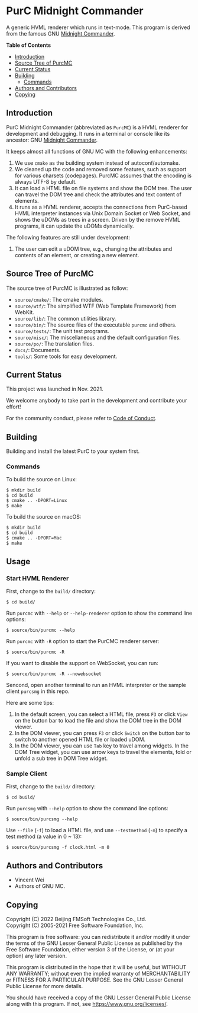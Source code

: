 # PurC Midnight Commander

A generic HVML renderer which runs in text-mode. This program is derived from
the famous GNU [Midnight Commander].

__Table of Contents__

- [Introduction](#introduction)
- [Source Tree of PurcMC](#source-tree-of-purcmc)
- [Current Status](#current-status)
- [Building](#building)
   + [Commands](#commands)
- [Authors and Contributors](#authors-and-contributors)
- [Copying](#copying)


## Introduction

PurC Midnight Commander (abbreviated as `PurcMC`) is a HVML renderer for
development and debugging. It runs in a terminal or console like its ancestor:
GNU [Midnight Commander].

It keeps almost all functions of GNU MC with the following enhancements:

1. We use `cmake` as the building system instead of autoconf/automake.
1. We cleaned up the code and removed some features, such as support for
   various charsets (codepages). PurcMC assumes that the encoding is
   always UTF-8 by default.
1. It can load a HTML file on file systems and show the DOM tree. The user can
   travel the DOM tree and check the attributes and text content of elements.
1. It runs as a HVML renderer, accepts the connections from PurC-based HVML
   interpreter instances via Unix Domain Socket or Web Socket, and shows
   the uDOMs as trees in a screen. Driven by the remove HVML programs,
   it can update the uDOMs dynamically.

The following features are still under development:

1. The user can edit a uDOM tree, e.g., changing the attributes and contents
   of an element, or creating a new element.

## Source Tree of PurcMC

The source tree of PurcMC is illustrated as follow:

- `source/cmake/`: The cmake modules.
- `source/wtf/`: The simplified WTF (Web Template Framework) from WebKit.
- `source/lib/`: The common utilities library.
- `source/bin/`: The source files of the executable `purcmc` and others.
- `source/tests/`: The unit test programs.
- `source/misc/`: The miscellaneous and the default configuration files.
- `source/po/`: The translation files.
- `docs/`: Documents.
- `tools/`: Some tools for easy development.

## Current Status

This project was launched in Nov. 2021.

We welcome anybody to take part in the development and contribute your effort!

For the community conduct, please refer to [Code of Conduct](CODE_OF_CONDUCT.md).

## Building

Building and install the latest PurC to your system first.

### Commands

To build the source on Linux:

```
$ mkdir build
$ cd build
$ cmake .. -DPORT=Linux
$ make
```

To build the source on macOS:

```
$ mkdir build
$ cd build
$ cmake .. -DPORT=Mac
$ make
```

## Usage

### Start HVML Renderer

First, change to the `build/` directory:

```
$ cd build/
```

Run `purcmc` with `--help` or `--help-renderer` option to show the command
line options:

```
$ source/bin/purcmc --help
```

Run `purcmc` with `-R` option to start the PurCMC renderer server:

```
$ source/bin/purcmc -R
```

If you want to disable the support on WebSocket, you can run:

```
$ source/bin/purcmc -R --nowebsocket
```

Sencond, open another terminal to run an HVML interpreter or the sample client
`purcsmg` in this repo.

Here are some tips:

1. In the default screen, you can select a HTML file, press `F3` or click `View` on
   the button bar to load the file and show the DOM tree in the DOM viewer.
1. In the DOM viewer, you can press `F3` or click `Switch` on the button bar
   to switch to another opened HTML file or loaded uDOM.
1. In the DOM viewer, you can use `Tab` key to travel among widgets.
   In the DOM Tree widget, you can use arrow keys to travel the elements,
   fold or unfold a sub tree in DOM Tree widget.

### Sample Client

First, change to the `build/` directory:

```
$ cd build/
```

Run `purcsmg` with `--help` option to show the command line options:

```
$ source/bin/purcsmg --help
```

Use `--file` (`-f`) to load a HTML file, and use `--testmethod` (`-m`) to
specify a test method (a value in 0 ~ 13):

```
$ source/bin/purcsmg -f clock.html -m 0
```

## Authors and Contributors

- Vincent Wei
- Authors of GNU MC.

## Copying

Copyright (C) 2022 Beijing FMSoft Technologies Co., Ltd.  
Copyright (C) 2005-2021 Free Software Foundation, Inc.

This program is free software: you can redistribute it and/or modify
it under the terms of the GNU Lesser General Public License as published by
the Free Software Foundation, either version 3 of the License, or
(at your option) any later version.

This program is distributed in the hope that it will be useful,
but WITHOUT ANY WARRANTY; without even the implied warranty of
MERCHANTABILITY or FITNESS FOR A PARTICULAR PURPOSE.  See the
GNU Lesser General Public License for more details.

You should have received a copy of the GNU Lesser General Public License
along with this program.  If not, see <https://www.gnu.org/licenses/>.

[Midnight Commander]: https://midnight-commander.org/
